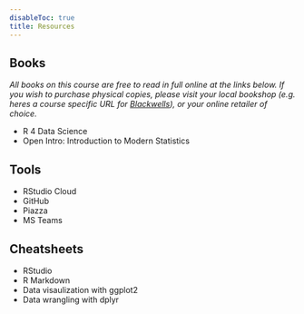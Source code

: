 ```yaml
---
disableToc: true
title: Resources
---
```


## Books
_All books on this course are free to read in full online at the links below. If you wish to purchase physical copies, please visit your local bookshop (e.g. heres a course specific URL for [Blackwells](https://blackwells.co.uk/bookshop/readinglists/displaylist.jsp?fm_course=59215)), or your online retailer of choice._

<ul>
  <li><a id="R4DS">R 4 Data Science</a></li>
  <li><a id="IMS">Open Intro: Introduction to Modern Statistics</a></li>
</ul>

## Tools

<ul>
  <li><a id="RStudioCloud">RStudio Cloud</a></li>
  <li><a id="ids2021Git">GitHub</a></li>
  <li><a id="Piazza">Piazza</a></li>
  <li><a id="Teams">MS Teams</a></li>
</ul>

## Cheatsheets

<ul>
  <li><a id="rstudioCS">RStudio</a></li>
  <li><a id="rmarkdownCS">R Markdown</a></li>
  <li><a id="ggplot2CS">Data visaulization with ggplot2</a></li>
  <li><a id="dplyrCS">Data wrangling with dplyr</a></li>
</ul>